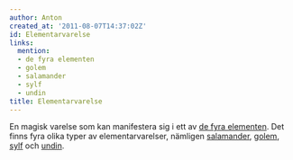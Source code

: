 ```yaml
---
author: Anton
created_at: '2011-08-07T14:37:02Z'
id: Elementarvarelse
links:
  mention:
  - de fyra elementen
  - golem
  - salamander
  - sylf
  - undin
title: Elementarvarelse
---
```


En magisk varelse som kan manifestera sig i ett av [de fyra elementen]. Det finns fyra olika typer
av elementarvarelser, nämligen [salamander], [golem], [sylf] och [undin].

  [de fyra elementen]: de_fyra_elementen
  [salamander]: salamander
  [golem]: golem
  [sylf]: sylf
  [undin]: undin

